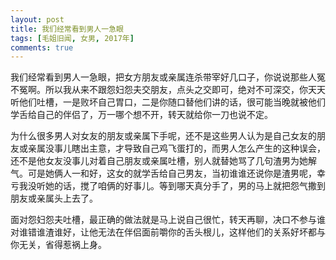 ```yaml
---
layout: post
title: 我们经常看到男人一急眼
tags: [毛姐旧闻, 女男, 2017年]
comments: true
---
```


我们经常看到男人一急眼，把女方朋友或亲属连杀带宰好几口子，你说说那些人冤不冤啊。所以我从来不跟怨妇怨夫交朋友，点头之交即可，绝对不可深交，你天天听他们吐槽，一是败坏自己胃口，二是你随口替他们讲的话，很可能当晚就被他们学舌给自己的伴侣了，万一哪个想不开，转天就给你一刀也说不定。

为什么很多男人对女友的朋友或亲属下手呢，还不是这些男人认为是自己女友的朋友或亲属没事儿瞎出主意，才导致自己鸡飞蛋打的，而男人怎么产生的这种误会，还不是他女友没事儿对着自己朋友或亲属吐槽，别人就替她骂了几句渣男为她解气。可是她俩人一和好，这女的就学舌给自己男友，当初谁谁还说你是渣男呢，幸亏我没听她的话，搅了咱俩的好事儿。等到哪天真分手了，男的马上就把怨气撒到朋友或亲属头上去了。

面对怨妇怨夫吐槽，最正确的做法就是马上说自己很忙，转天再聊，决口不参与谁对谁错谁渣谁好，让他无法在伴侣面前嚼你的舌头根儿，这样他们的关系好坏都与你无关，省得惹祸上身。
